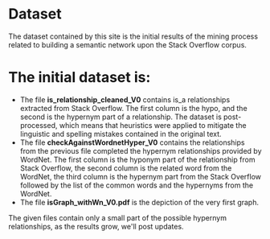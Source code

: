 
# Dataset
The dataset contained by this site is the initial results of the mining process related to building a semantic network upon the Stack Overflow corpus. 

# The initial dataset is:

* The file **is_relationship_cleaned_V0** contains is_a relationships extracted from Stack Overflow. The first column is the hypo, and    the second is the hypernym part of a relationship. The dataset is post-processed, which means that heuristics were applied to mitigate the linguistic and spelling mistakes contained in the original text.
* The file **checkAgainstWordnetHyper_V0** contains the relationships from the previous file completed the hypernym relationships provided by WordNet. The first column is the hyponym part of the relationship from Stack Overflow, the second column is the related word from the WordNet, the third column is the hypernym part from the Stack Overflow followed by the list of the common words and the hypernyms from the WordNet.
* The file **isGraph_withWn_V0.pdf** is the depiction of the very first graph.


The given files contain only a small part of the possible hypernym relationships, as the results grow, we'll post updates.
